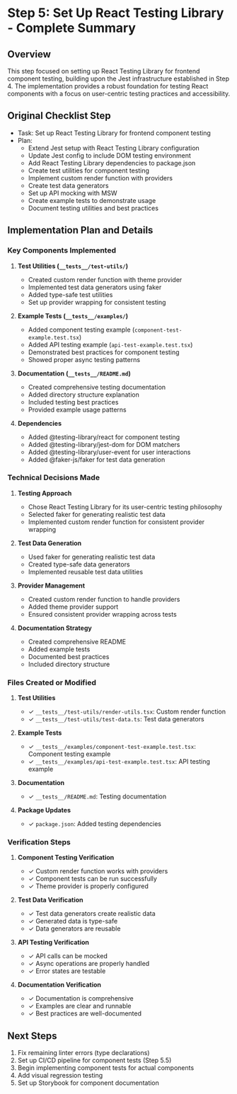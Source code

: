 # Step 5: Set Up React Testing Library - Complete Summary

## Overview

This step focused on setting up React Testing Library for frontend component testing, building upon the Jest infrastructure established in Step 4. The implementation provides a robust foundation for testing React components with a focus on user-centric testing practices and accessibility.

## Original Checklist Step

- Task: Set up React Testing Library for frontend component testing
- Plan:
  - Extend Jest setup with React Testing Library configuration
  - Update Jest config to include DOM testing environment
  - Add React Testing Library dependencies to package.json
  - Create test utilities for component testing
  - Implement custom render function with providers
  - Create test data generators
  - Set up API mocking with MSW
  - Create example tests to demonstrate usage
  - Document testing utilities and best practices

## Implementation Plan and Details

### Key Components Implemented

1. **Test Utilities (`__tests__/test-utils/`)**

   - Created custom render function with theme provider
   - Implemented test data generators using faker
   - Added type-safe test utilities
   - Set up provider wrapping for consistent testing

2. **Example Tests (`__tests__/examples/`)**

   - Added component testing example (`component-test-example.test.tsx`)
   - Added API testing example (`api-test-example.test.tsx`)
   - Demonstrated best practices for component testing
   - Showed proper async testing patterns

3. **Documentation (`__tests__/README.md`)**

   - Created comprehensive testing documentation
   - Added directory structure explanation
   - Included testing best practices
   - Provided example usage patterns

4. **Dependencies**
   - Added @testing-library/react for component testing
   - Added @testing-library/jest-dom for DOM matchers
   - Added @testing-library/user-event for user interactions
   - Added @faker-js/faker for test data generation

### Technical Decisions Made

1. **Testing Approach**

   - Chose React Testing Library for its user-centric testing philosophy
   - Selected faker for generating realistic test data
   - Implemented custom render function for consistent provider wrapping

2. **Test Data Generation**

   - Used faker for generating realistic test data
   - Created type-safe data generators
   - Implemented reusable test data utilities

3. **Provider Management**

   - Created custom render function to handle providers
   - Added theme provider support
   - Ensured consistent provider wrapping across tests

4. **Documentation Strategy**
   - Created comprehensive README
   - Added example tests
   - Documented best practices
   - Included directory structure

### Files Created or Modified

1. **Test Utilities**

   - ✓ `__tests__/test-utils/render-utils.tsx`: Custom render function
   - ✓ `__tests__/test-utils/test-data.ts`: Test data generators

2. **Example Tests**

   - ✓ `__tests__/examples/component-test-example.test.tsx`: Component testing example
   - ✓ `__tests__/examples/api-test-example.test.tsx`: API testing example

3. **Documentation**

   - ✓ `__tests__/README.md`: Testing documentation

4. **Package Updates**
   - ✓ `package.json`: Added testing dependencies

### Verification Steps

1. **Component Testing Verification**

   - ✓ Custom render function works with providers
   - ✓ Component tests can be run successfully
   - ✓ Theme provider is properly configured

2. **Test Data Verification**

   - ✓ Test data generators create realistic data
   - ✓ Generated data is type-safe
   - ✓ Data generators are reusable

3. **API Testing Verification**

   - ✓ API calls can be mocked
   - ✓ Async operations are properly handled
   - ✓ Error states are testable

4. **Documentation Verification**
   - ✓ Documentation is comprehensive
   - ✓ Examples are clear and runnable
   - ✓ Best practices are well-documented

## Next Steps

1. Fix remaining linter errors (type declarations)
2. Set up CI/CD pipeline for component tests (Step 5.5)
3. Begin implementing component tests for actual components
4. Add visual regression testing
5. Set up Storybook for component documentation
